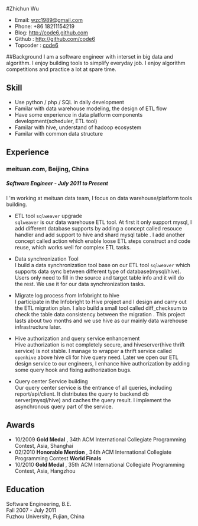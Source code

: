 #Zhichun Wu 

* Email: <wzc1989@gmail.com>
* Phone: +86 18211154219 
* Blog: <http://code6.github.com>
* Github : <http://github.com/code6>
* Topcoder : [code6](http://community.topcoder.com/tc?module=MemberProfile&cr=22758532) 

##Background
I am a software engineer with interset in big data and algorithm. I enjoy building tools to simplify everyday job. I enjoy algorithm competitions and practice a lot at spare time. 

## Skill

* Use python / php / SQL in daily development
* Familar with data warehouse modeling, the design of ETL flow
* Have some experience in data platform components development(scheduler, ETL tool)
* Familar with hive, understand of hadoop ecosystem
* Familar with common data structure


## Experience

### meituan.com, Beijing, China

##### Software Engineer - July 2011 to Present

I 'm working at meituan data team, I focus on data warehouse/platform tools building. 

* ETL tool `sqlweaver` upgrade  
  `sqlweaver` is our data warehouse ETL tool. At first it only support mysql, I add different database supports by adding a concept called resouce handler and add support to hive and shard mysql table . I add another concept called action which enable loose ETL steps construct and code reuse, which works well for complex ETL tasks.
 
* Data synchronization Tool  
  I build a data synchronization tool base on our ETL tool `sqlweaver` which supports data sync between different type of database(mysql/hive). Users only need to fill in the source and target table info and it will do the rest. We use it for our data synchronization tasks.

  
* Migrate log process from Infobright to hive  
  I participate in the Infobright to Hive project and I design and carry out the ETL migration plan. I also build a small tool called diff_checksum to check the table data consistency between the migration . This project lasts about two months and we use hive as our mainly data warehouse infrastructure later.

* Hive authorization and query service enhancement  
 Hive authorization is not completely secure, and hiveserver(hive thrift service) is not stable. I manage to wrapper a thrift service called `openhive` above hive cli for hive query need. Later we open our ETL design service to our engineers, I enhance hive authorization by adding some query hook and fixing authorization bugs.
 
* Query center Service building  
 Our query center service is the entrance of all queries, including report/api/client. It distributes the query to backend db server(mysql/hive) and caches the query result. I implement the asynchronous query part of the service.
 
<!--
* upgrade hive version in production 
-->


## Awards
* 10/2009 **Gold Medal** , 34th ACM International Collegiate Programming Contest, Asia, Shanghai
* 02/2010 **Honorable Mention** , 34th ACM International Collegiate Programming Contest **World Finals**
* 10/2010 **Gold Medal** , 35th ACM International Collegiate Programming Contest, Asia, Hangzhou


## Education
Software Engineering, B.E.  
Fall 2007 - July 2011  
Fuzhou University, Fujian, China


   


